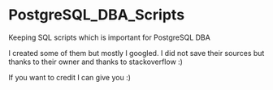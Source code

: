 # PostgreSQL_DBA_Scripts
Keeping SQL scripts which is important for PostgreSQL DBA

I created some of them but mostly I googled. I did not save their sources but thanks to their owner and thanks to stackoverflow :)

If you want to credit I can give you :)

